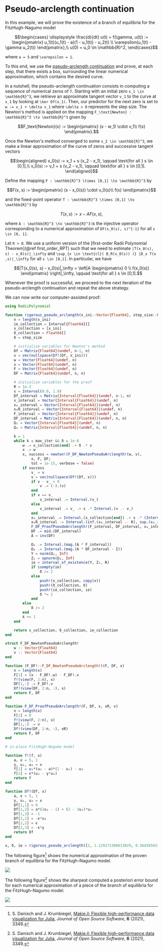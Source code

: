 # Pseudo-arclength continuation

In this example, we will prove the existence of a branch of equilibria for the FitzHugh-Nagumo model

```math
\begin{cases}
\displaystyle \frac{d}{dt} u(t) = f(\gamma, u(t)) := \begin{pmatrix} u_1(t)(u_1(t) - a)(1 - u_1(t)) - u_2(t) \\ \varepsilon(u_1(t) - \gamma u_2(t)) \end{pmatrix},\\
u(0) = u_0 \in \mathbb{R}^2,
\end{cases}
```

where ``a = 5`` and ``\varepsilon = 1``.

To this end, we use the [pseudo-arclength continuation](https://en.wikipedia.org/wiki/Numerical_continuation#Pseudo-arclength_continuation) and prove, at each step, that there exists a box, surrounding the linear numerical approximation, which contains the desired curve.

In a nutshell, the pseudo-arclength continuation consists in computing a sequence of numerical zeros of ``f``. Starting with an initial zero ``x_1 \in \mathbb{R}^3``, we retrieve an approximate tangent vector ``v_1`` to the curve at ``x_1`` by looking at ``\ker Df(x_1)``. Then, our predictor for the next zero is set to ``w := x_1 + \delta v_1`` where ``\delta > 0`` represents the step size. The Newton's method is applied on the mapping ``F_\text{Newton} : \mathbb{R}^3 \to \mathbb{R}^3`` given by

```math
F_\text{Newton}(x) :=
\begin{pmatrix}
(x - w_1) \cdot v_1\\
f(x)
\end{pmatrix}.
```

Once the Newton's method converged to some ``x_2 \in \mathbb{R}^3``, we make a linear approximation of the curve of zeros and successive tangent vectors

```math
\begin{aligned}
x_0(s) := x_1 + s (x_2 - x_1), \qquad \text{for all } s \in [0,1],\\
v_0(s) := v_1 + s (v_2 - v_1), \qquad \text{for all } s \in [0,1].
\end{aligned}
```

Define the mapping ``F : \mathbb{R}^3 \times [0,1] \to \mathbb{R}^3`` by

```math
F(x, s) :=
\begin{pmatrix}
(x - x_0(s)) \cdot v_0(s)\\
f(x)
\end{pmatrix}
```

and the fixed-point operator ``T : \mathbb{R}^3 \times [0,1] \to \mathbb{R}^3`` by

```math
T(x, s) := x - A F(x, s),
```

where ``A : \mathbb{R}^3 \to \mathbb{R}^3`` is the injective operator corresponding to a numerical approximation of ``DF(x_0(s), s)^{-1}`` for all ``s \in [0, 1]``.

Let ``R > 0``. We use a uniform version of the [first-order Radii Polynomial Theorem](@ref first_order_RPT) such that we need to estimate ``|T(x_0(s), s) - x_0(s)|_\infty`` and ``\sup_{x \in \text{cl}( B_R(x_0(s)) )} |D_x T(x ,s)|_\infty`` for all ``s \in [0,1]``. In particular, we have

```math
|T(x_0(s), s) - x_0(s)|_\infty = \left|A \begin{pmatrix} 0 \\ f(x_0(s)) \end{pmatrix} \right|_\infty, \qquad \text{for all } s \in [0,1].
```

Whenever the proof is successful, we proceed to the next iteration of the pseudo-arclength continuation and repeat the above strategy.

We can now write our computer-assisted proof:

```julia
using RadiiPolynomial

function rigorous_pseudo_arclength(x_ini::Vector{Float64}, step_size::Float64, max_iter::Int)
    n = length(x_ini)
    ie_collection = Interval{Float64}[]
    x_collection = [x_ini]
    δ_collection = Float64[]
    δ = step_size

    # initialize variables for Newton's method
    Df = Matrix{Float64}(undef, n-1, n)
    v = vec(nullspace(Df!(Df, x_ini)))
    w = Vector{Float64}(undef, n)
    x = Vector{Float64}(undef, n)
    F = Vector{Float64}(undef, n)
    DF = Matrix{Float64}(undef, n, n)

    # initialize variables for the proof
    R = 1e-2
    s = Interval(0.0, 1.0)
    Df_interval = Matrix{Interval{Float64}}(undef, n-1, n)
    v_interval = Vector{Interval{Float64}}(undef, n)
    x₀_interval = Vector{Interval{Float64}}(undef, n)
    x₀R_interval = Vector{Interval{Float64}}(undef, n)
    F_interval = Vector{Interval{Float64}}(undef, n)
    DF_interval = Matrix{Interval{Float64}}(undef, n, n)
    Ω₁ = Vector{Interval{Float64}}(undef, n)
    Ω₂ = Matrix{Interval{Float64}}(undef, n, n)

    k = 1
    while k ≤ max_iter && δ ≥ 1e-8
        w .= x_collection[end] .+ δ .* v
        x .= w
        x, success = newton!(F_DF_NewtonPseudoArclength!(w, v),
            x, F, DF;
            tol = 1e-15, verbose = false)
        if success
            v_ = v
            v = vec(nullspace(Df!(Df, x)))
            if v ⋅ v_ < 0
                v .= (-).(v)
            end
            if v == v_
                v_interval .= Interval.(v_)
            else
                v_interval .= v_ .+ s .* Interval.(v .- v_)
            end
            x₀_interval .= Interval.(x_collection[end]) .+ s .* (Interval.(x) .- Interval.(x_collection[end]))
            x₀R_interval .= Interval.(inf.(x₀_interval .- R), sup.(x₀_interval .+ R))
            F_DF_ProofPseudoArclength!(F_interval, DF_interval, x₀_interval, x₀R_interval, v_interval)
            DF .= mid.(DF_interval)
            A = inv(DF)

            Ω₁ .= Interval.(mag.(A * F_interval))
            Ω₂ .= Interval.(mag.(A * DF_interval - I))
            Y = norm(Ω₁, Inf)
            Z₁ = opnorm(Ω₂, Inf)
            ie = interval_of_existence(Y, Z₁, R)
            if isempty(ie)
                δ /= 2
            else
                push!(x_collection, copy(x))
                push!(δ_collection, δ)
                push!(ie_collection, ie)
                δ *= 2
            end
        else
            δ /= 2
        end
        k += 1
    end

    return x_collection, δ_collection, ie_collection
end

struct F_DF_NewtonPseudoArclength!
    w :: Vector{Float64}
    v :: Vector{Float64}
end

function (F_DF!::F_DF_NewtonPseudoArclength!)(F, DF, x)
    n = length(x)
    F[1] = (x - F_DF!.w) ⋅ F_DF!.v
    f!(view(F, 2:n), x)
    DF[1,:] .= F_DF!.v
    Df!(view(DF, 2:n, :), x)
    return F, DF
end

function F_DF_ProofPseudoArclength!(F, DF, x, xR, v)
    n = length(x)
    F[1] = 0
    f!(view(F, 2:n), x)
    DF[1,:] .= v
    Df!(view(DF, 2:n, :), xR)
    return F, DF
end

# in-place FitzHugh-Nagumo model

function f!(f, x)
    a, ϵ = 5, 1
    γ, u₁, u₂ = x
    f[1] = u₁*(u₁ - a)*(1 - u₁) - u₂
    f[2] = ϵ*(u₁ - γ*u₂)
    return f
end

function Df!(Df, x)
    a, ϵ = 5, 1
    γ, u₁, u₂ = x
    Df[1,1] = 0
    Df[1,2] = a*(2u₁ - 1) + (2 - 3u₁)*u₁
    Df[1,3] = -1
    Df[2,1] = -ϵ*u₂
    Df[2,2] = ϵ
    Df[2,3] = -ϵ*γ
    return Df
end

x, δ, ie = rigorous_pseudo_arclength([2, 1.129171306613029, 0.564585653306514], 0.1, 3_000)
```

The following figure[^1] shows the numerical approximation of the proven branch of equilibria for the FitzHugh-Nagumo model.

![](../../assets/pseudo_arclength.svg)

The following figure[^1] shows the sharpest computed a posteriori error bound for each numerical approximation of a piece of the branch of equilibria for the FitzHugh-Nagumo model.

[^1]: S. Danisch and J. Krumbiegel, [Makie.jl: Flexible high-performance data visualization for Julia](https://doi.org/10.21105/joss.03349), *Journal of Open Source Software*, **6** (2021), 3349.

![](../../assets/pseudo_arclength_error.svg)
